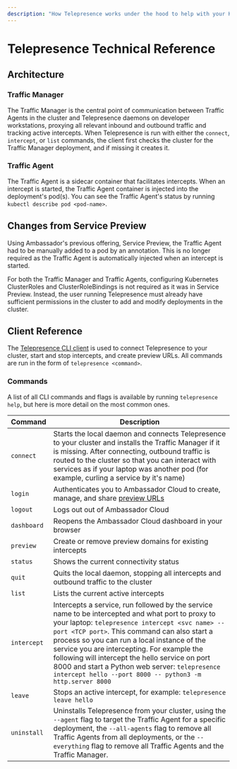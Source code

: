 ```yaml
---
description: "How Telepresence works under the hood to help with your Kubernetes development."
---
```


# Telepresence Technical Reference

## Architecture

### Traffic Manager

The Traffic Manager is the central point of communication between Traffic Agents in the cluster and Telepresence daemons on developer workstations, proxying all relevant inbound and outbound traffic and tracking active intercepts.  When Telepresence is run with either the `connect`, `intercept`, or `list` commands, the client first checks the cluster for the Traffic Manager deployment, and if missing it creates it.

### Traffic Agent

The Traffic Agent is a sidecar container that facilitates intercepts. When an intercept is started, the Traffic Agent container is injected into the deployment's pod(s). You can see the Traffic Agent's status by running `kubectl describe pod <pod-name>`.

## Changes from Service Preview

Using Ambassador's previous offering, Service Preview, the Traffic Agent had to be manually added to a pod by an annotation. This is no longer required as the Traffic Agent is automatically injected when an intercept is started.

For both the Traffic Manager and Traffic Agents, configuring Kubernetes ClusterRoles and ClusterRoleBindings is not required as it was in Service Preview. Instead, the user running Telepresence must already have sufficient permissions in the cluster to add and modify deployments in the cluster.

## Client Reference

The [Telepresence CLI client](../quick-start) is used to connect Telepresence to your cluster, start and stop intercepts, and create preview URLs. All commands are run in the form of `telepresence <command>`.

### Commands

A list of all CLI commands and flags is available by running `telepresence help`, but here is more detail on the most common ones.

| Command | Description |
| --- | --- |
| `connect` | Starts the local daemon and connects Telepresence to your cluster and installs the Traffic Manager if it is missing.  After connecting, outbound traffic is routed to the cluster so that you can interact with services as if your laptop was another pod (for example, curling a service by it's name) |
| `login` | Authenticates you to Ambassador Cloud to create, manage, and share [preview URLs](../howtos/preview-urls/)
| `logout` | Logs out out of Ambassador Cloud |
| `dashboard` | Reopens the Ambassador Cloud dashboard in your browser |
| `preview` | Create or remove preview domains for existing intercepts |
| `status` | Shows the current connectivity status |
| `quit` | Quits the local daemon, stopping all intercepts and outbound traffic to the cluster|
| `list` | Lists the current active intercepts |
| `intercept` | Intercepts a service, run followed by the service name to be intercepted and what port to proxy to your laptop: `telepresence intercept <svc name> --port <TCP port>`. This command can also start a process so you can run a local instance of the service you are intercepting. For example the following will intercept the hello service on port 8000 and start a Python web server: `telepresence intercept hello --port 8000 -- python3 -m http.server 8000` |
| `leave` | Stops an active intercept, for example: `telepresence leave hello` | 
| `uninstall` | Uninstalls Telepresence from your cluster, using the `--agent` flag to target the Traffic Agent for a specific deployment, the `--all-agents` flag to remove all Traffic Agents from all deployments, or the `--everything` flag to remove all Traffic Agents and the Traffic Manager.


